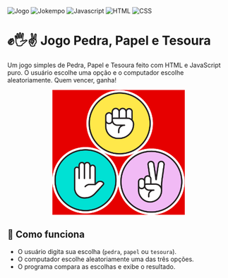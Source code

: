 
![Jogo](https://img.shields.io/badge/-JOGO-black?&style=for-the-badge)
![Jokempo](https://img.shields.io/badge/-JOKEMPO-800000?&style=for-the-badge)
![Javascript](https://img.shields.io/badge/-JAVASCRIPT-F7DF1E?logo=javascript&logoColor=black&&style=for-the-badge)
![HTML](https://img.shields.io/badge/HTML5-E44D26?style=for-the-badge&logo=html5&logoColor=white)
![CSS](https://img.shields.io/badge/CSS3-264DE4?style=for-the-badge&logo=css3&logoColor=white)

# ✊🖐✌️ Jogo Pedra, Papel e Tesoura

Um jogo simples de Pedra, Papel e Tesoura feito com HTML e JavaScript puro. O usuário escolhe uma opção e o computador escolhe aleatoriamente. Quem vencer, ganha!

<p align="center">
  <img src="img/Jokempo.png" alt="Game" width="300"/>
</p>

## 🧠 Como funciona

- O usuário digita sua escolha (`pedra`, `papel` ou `tesoura`).
- O computador escolhe aleatoriamente uma das três opções.
- O programa compara as escolhas e exibe o resultado.
